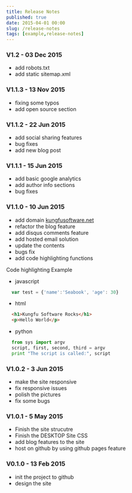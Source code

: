 ```yaml
---
title: Release Notes
published: true
date: 2015-04-01 00:00
slug: /release-notes
tags: [example,release-notes]
---
```

### V1.2 - 03 Dec 2015
 - add robots.txt
 - add static sitemap.xml

### V1.1.3 - 13 Nov 2015
  - fixing some typos
  - add open source section

### V1.1.2 - 22 Jun 2015
  - add social sharing features
  - bug fixes
  - add new blog post

### V1.1.1 - 15 Jun 2015
  - add basic google analytics
  - add author info sections
  - bug fixes

### V1.1.0 - 10 Jun 2015
  - add domain [kungfusoftware.net](http://kungfusoftware.net)
  - refactor the blog feature
  - add disqus comments feature
  - add hosted email solution
  - update the contents
  - bugs fix
  - add code highlighting functions

Code highlighting Example

 - javascript

```javascript
  var test = {'name':'Seabook', 'age': 30}
```
 - html

```html
  <h1>Kungfu Software Rocks</h1>
  <p>Hello World</p>
```
 - python

```python
  from sys import argv
  script, first, second, third = argv
  print "The script is called:", script
```

### V1.0.2 - 3 Jun 2015
  - make the site responsive
  - fix responsive issues
  - polish the pictures
  - fix some bugs


### V1.0.1 - 5 May 2015
  - Finish the site strucutre
  - Finish the DESKTOP Site CSS
  - add blog features to the site
  - host on github by using github pages feature

### V0.1.0 - 13 Feb 2015
  - init the project to github
  - design the site